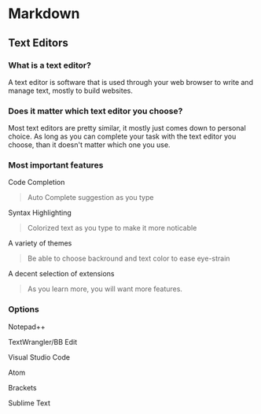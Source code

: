 # Markdown


## Text Editors

### What is a text editor? 
A text editor is software that is used through your web browser to write and manage text, mostly to build websites. 

### Does it matter which text editor you choose?
Most text editors are pretty similar, it mostly just comes down to personal choice. As long as you can complete your task with the text editor you choose, than it doesn't matter which one you use.

### Most important features
Code Completion
> Auto Complete suggestion as you type

Syntax Highlighting
> Colorized text as you type to make it more noticable

A variety of themes
> Be able to choose backround and text color to ease eye-strain

A decent selection of extensions
>As you learn more, you will want more features.


### Options
Notepad++

TextWrangler/BB Edit

Visual Studio Code

Atom

Brackets

Sublime Text



